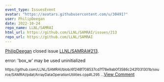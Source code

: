 ```yaml
---
event_type: IssuesEvent
avatar: "https://avatars.githubusercontent.com/u/30491?"
user: PhilipDeegan
date: 2022-10-24
repo_name: LLNL/SAMRAI
html_url: https://github.com/LLNL/SAMRAI/issues/213
repo_url: https://github.com/LLNL/SAMRAI
---
```


<a href='https://github.com/PhilipDeegan' target='_blank'>PhilipDeegan</a> closed issue <a href='https://github.com/LLNL/SAMRAI/issues/213' target='_blank'>LLNL/SAMRAI#213</a>.

<p>error: 'box_w' may be used uninitialized</p><small>https://github.com/LLNL/SAMRAI/blob/6f248f708537cd7f78e9ab0f3586c242f031301b/source/SAMRAI/pdat/ArrayDataOperationUtilities.cpp#L295...</small><a href='https://github.com/LLNL/SAMRAI/issues/213' target='_blank'>View Comment</a>